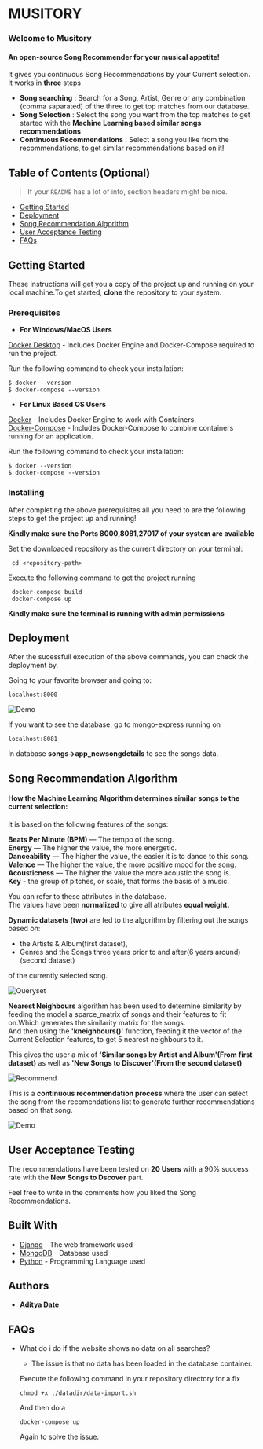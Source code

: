 # MUSITORY

### Welcome to Musitory  
#### An open-source Song Recommender for your musical appetite!
It gives you continuous Song Recommendations by your Current selection.  
It works in __three__ steps 

  *  __Song searching__ : Search for a Song, Artist, Genre or any combination (comma saparated) of the three to get top matches from our database.  
  *  __Song Selection__ : Select the song you want from the top matches to get started with the __Machine Learning based similar songs recommendations__  
  *  __Continuous Recommendations__ : Select a song you like from the recommendations, to get similar recommendations based on it!     

## Table of Contents (Optional)

> If your `README` has a lot of info, section headers might be nice.

- [Getting Started](#getting-started)
- [Deployment](#deployment)
- [Song Recommendation Algorithm](#song-recommendation-algorithm)
- [User Acceptance Testing](#user-acceptance-testing)
- [FAQs](#faqs) 

## Getting Started

These instructions will get you a copy of the project up and running on your local machine.To get started, __clone__ the repository to your system.

### Prerequisites

- __For Windows/MacOS Users__

[Docker Desktop](https://docs.docker.com/desktop/) - Includes Docker Engine and Docker-Compose required to run the project.

Run the following command to check your installation:
```
$ docker --version
$ docker-compose --version
```
- __For Linux Based OS Users__

[Docker](https://docs.docker.com/engine/) - Includes Docker Engine to work with Containers.  
[Docker-Compose](https://docs.docker.com/compose/) - Includes Docker-Compose to combine containers running for an application.  

Run the following command to check your installation:
```
$ docker --version
$ docker-compose --version
```
### Installing

After completing the above prerequisites all you need to are the following steps to get the project up and running!

**Kindly make sure the Ports 8000,8081,27017 of your system are available**

Set the downloaded repository as the current directory on your terminal:

```
 cd <repository-path>
```

Execute the following command to get the project running

```
 docker-compose build
 docker-compose up
```

**Kindly make sure the terminal is running with admin permissions**

## Deployment

After the sucessfull execution of the above commands, you can check the deployment by.  

Going to your favorite browser and going to:  

```
localhost:8000
```

![Demo](https://github.com/adityadate1997/song_recomendation_jtp/blob/master/readme_images/Demo.gif?raw=true)

If you want to see the database, go to mongo-express running on

```
localhost:8081
```

In database __songs->app_newsongdetails__ to see the songs data.


## Song Recommendation Algorithm

#### How the Machine Learning Algorithm determines similar songs to the current selection:

It is based on the following features of the songs:  

__Beats Per Minute (BPM)__ — The tempo of the song.  
__Energy__ — The higher the value, the more energetic.    
__Danceability__ — The higher the value, the easier it is to dance to this song.   
__Valence__ — The higher the value, the more positive mood for the song.  
__Acousticness__ — The higher the value the more acoustic the song is.  
__Key__ - the group of pitches, or scale, that forms the basis of a music.  

You can refer to these attributes in the database.  
The values have been __normalized__ to give all atributes __equal weight.__  

__Dynamic datasets (two)__ are fed to the algorithm by filtering out the songs based on:   
* the Artists & Album(first dataset),  
* Genres and the Songs three years prior to and after(6 years around) (second dataset)  

of the currently selected song.  

![Queryset](https://github.com/adityadate1997/song_recomendation_jtp/blob/master/readme_images/Queryset.png?raw=true)

__Nearest Neighbours__ algorithm has been used to determine similarity by feeding the model a sparce_matrix of songs and their features to fit on.Which generates the similarity matrix for the songs.  
And then using the __'kneighbours()'__ function, feeding it the vector of the Current Selection features, to get 5 nearest neighbours to it.  

This gives the user a mix of __'Similar songs by Artist and Album'(From first dataset)__ as well as __'New Songs to Discover'(From the second dataset)__  

![Recommend](https://github.com/adityadate1997/song_recomendation_jtp/blob/master/readme_images/Recommend.png?raw=true)

This is a __continuous recommendation process__ where the user can select the song from the recomendations list to generate further recommendations based on that song.  

![Demo](https://github.com/adityadate1997/song_recomendation_jtp/blob/master/readme_images/recommendations.gif?raw=true)

## User Acceptance Testing
 
 The recommendations have been tested on __20 Users__ with a 90% success rate with the __New Songs to Dscover__ part.  

 Feel free to write in the comments how you liked the Song Recommendations.

## Built With

* [Django](https://docs.djangoproject.com/en/3.0/) - The web framework used
* [MongoDB](https://maven.apache.org/) - Database used
* [Python](https://docs.python.org/3/) - Programming Language used

## Authors

* **Aditya Date** 

## FAQs

- What do i do if the website shows no data on all searches?
  - The issue is that no data has been loaded in the database container.  
  
   Execute the following command in your repository directory for a fix
  
   ```
   chmod +x ./datadir/data-import.sh
   ```
   And then do a

   ```
   docker-compose up
   ```
   Again to solve the issue.
  
